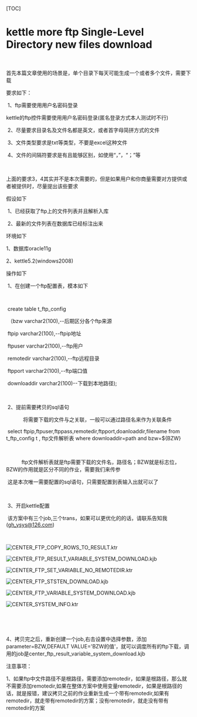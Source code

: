 [TOC]

# kettle more ftp Single-Level Directory new files download

​      

首先本篇文章使用的场景是，单个目录下每天可能生成一个或者多个文件，需要下载

要求如下：

​     1、ftp需要使用用户名密码登录

​     kettle的ftp控件需要使用用户名密码登录(匿名登录方式本人测试时不行)

​     2、尽量要求目录名及文件名都是英文，或者首字母简拼方式的文件

​     3、文件类型要求是txt等类型，不要是excel这种文件

​     4、文件的间隔符要求是有且能够区别，如使用“，”，“；”等

​     

上面的要求3，4其实并不是本次需要的，但是如果用户和你商量需要对方提供或者被提供时，尽量提出该些要求

 假设如下

​      1、已经获取了ftp上的文件列表并且解析入库

​      2、最新的文件列表在数据库已经标注出来

环境如下

1、数据库oracle11g

2、kettle5.2(windows2008)

操作如下

​      1、在创建一个ftp配置表，模本如下

​      

​      create table t_ftp_config

​      （bzw varchar2(100),--后期区分各个ftp来源

​          ftpip   varchar2(100),--ftpip地址

​          ftpuser varchar2(100),--ftp用户

​          remotedir varchar2(100),--ftp远程目录

​          ftpport varchar2(100),--ftp端口值

​          downloaddir varchar2(100)--下载到本地路径);

        

​       2、提前需要拷贝的sql语句

    将需要下载的文件与之关联，一般可以通过路径名来作为关联条件

​           select ftpip,ftpuser,ftppass,remotedir,ftpport,doanloaddir,filename from t_ftp_config t , ftp文件解析表 where downloaddir=path and bzw=${BZW}

              

   ftp文件解析表就是ftp需要下载的文件名，路径名；BZW就是标志位，BZW的作用就是区分不同的作业，需要我们来传参

​            这是本次唯一需要配置的sql语句，只需要配置到表输入出就可以了

            

​       3、开启kettle配置

​             该方案中有三个job,三个trans，如果可以更优化的的话，请联系告知我(gh_ysys@126.com)

    

![CENTER_FTP_COPY_ROWS_TO_RESULT.ktr](E:/grwlwd/ysys/gh_ysys@126.com/74197c27fb794c23ac322e93aed804fd/attachment.png)

![CENTER_FTP_RESULT_VARIABLE_SYSTEM_DOWNLOAD.kjb](E:/grwlwd/ysys/gh_ysys@126.com/c161cff0c6574b9888d4d9e24858e5db/attachment.png)

![CENTER_FTP_SET_VARIABLE_NO_REMOTEDIR.ktr](E:/grwlwd/ysys/gh_ysys@126.com/b4759076c3ba412b9782add2958b581d/attachment.png)

![CENTER_FTP_STSTEN_DOWNLOAD.kjb](E:/grwlwd/ysys/gh_ysys@126.com/18b815341d9c4a17b15d54b4ac7f1870/attachment.png)

![CENTER_FTP_VARIABLE_SYSTEM_DOWNLOAD.kjb](E:/grwlwd/ysys/gh_ysys@126.com/644dabf0de91413e865ccbd849a91f25/attachment.png)

![CENTER_SYSTEM_INFO.ktr](E:/grwlwd/ysys/gh_ysys@126.com/0de960f13e4648a78800c6a4fd15dd57/attachment.png)

        

                

​      4、拷贝完之后，重新创建一个job,右击设置中选择参数，添加parameter=BZW,DEFAULT VALUE='BZW的值'，就可以调度所有的ftp下载，调用的job是center_ftp_result_variable_system_download.kjb

注意事项：

1、如果ftp中文件路径不是根路径，需要添加remotedir，如果是根路径，那么就不需要添加remotedir,如果在整体方案中使用变量remotedir，如果是根路径的话，就是报错，建议拷贝之前的作业重新生成一个带有remotedir,如果有remotedir，就走带有remotedir的方案；没有remotedir，就走没有带有remotedir的方案